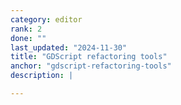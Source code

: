 ```yaml
---
category: editor
rank: 2
done: ""
last_updated: "2024-11-30"
title: "GDScript refactoring tools"
anchor: "gdscript-refactoring-tools"
description: |

---
```

